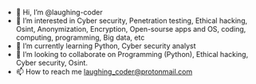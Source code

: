 - 👋 Hi, I’m @laughing-coder
- 👀 I’m interested in Cyber security, Penetration testing, Ethical hacking, Osint, Anonymization, Encryption, Open-sourse apps and OS, coding, computing, programming, Big data, etc
- 🌱 I’m currently learning Python, Cyber security analyst
- 💞️ I’m looking to collaborate on Programming (Python), Ethical hacking, Cyber security, Osint.
- 📫 How to reach me laughing_coder@protonmail.com

<!---
laughing-coder/laughing-coder is a ✨ special ✨ repository because its `README.md` (this file) appears on your GitHub profile.
You can click the Preview link to take a look at your changes.
--->
